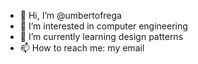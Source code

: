 - 👋 Hi, I’m @umbertofrega
- 👀 I’m interested in computer engineering
- 🌱 I’m currently learning design patterns
- 📫 How to reach me: my email

<!---
umbertofrega/umbertofrega is a ✨ special ✨ repository because its `README.md` (this file) appears on your GitHub profile.
You can click the Preview link to take a look at your changes.
--->
